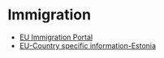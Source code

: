 # Immigration

- [EU Immigration Portal](https://ec.europa.eu/immigration/)
- [EU-Country specific information-Estonia](https://ec.europa.eu/immigration/country-specific-information/estonia/highly-qualified-worker_en)
